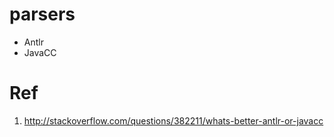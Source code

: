 
# parsers
* Antlr
* JavaCC

# Ref
1. http://stackoverflow.com/questions/382211/whats-better-antlr-or-javacc
